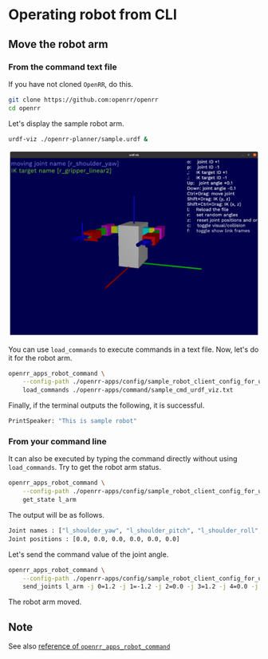# Operating robot from CLI

## Move the robot arm

### From the command text file

If you have not cloned `OpenRR`, do this.

```bash
git clone https://github.com:openrr/openrr
cd openrr
```

Let's display the sample robot arm.

```bash
urdf-viz ./openrr-planner/sample.urdf &
```

![sample_robot_arm](images/sample_robot_arm.png)

You can use `load_commands` to execute commands in a text file. Now, let's do it for the robot arm.

```bash
openrr_apps_robot_command \
    --config-path ./openrr-apps/config/sample_robot_client_config_for_urdf_viz.toml \
    load_commands ./openrr-apps/command/sample_cmd_urdf_viz.txt
```

Finally, if the terminal outputs the following, it is successful.

```bash
PrintSpeaker: "This is sample robot"
```

### From your command line

It can also be executed by typing the command directly without using `load_commands`. Try to get the robot arm status.

```bash
openrr_apps_robot_command \
    --config-path ./openrr-apps/config/sample_robot_client_config_for_urdf_viz.toml \
    get_state l_arm
```

The output will be as follows.

```bash
Joint names : ["l_shoulder_yaw", "l_shoulder_pitch", "l_shoulder_roll", "l_elbow_pitch", "l_wrist_yaw", "l_wrist_pitch"]
Joint positions : [0.0, 0.0, 0.0, 0.0, 0.0, 0.0]
```

Let's send the command value of the joint angle.

```bash
openrr_apps_robot_command \
    --config-path ./openrr-apps/config/sample_robot_client_config_for_urdf_viz.toml \
    send_joints l_arm -j 0=1.2 -j 1=-1.2 -j 2=0.0 -j 3=1.2 -j 4=0.0 -j 5=0.0
```

The robot arm moved.

## Note

See also [reference of `openrr_apps_robot_command`](../../reference/apps/robot_command.md)
